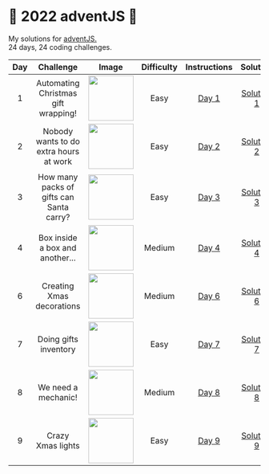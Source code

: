 # 🎄 2022 adventJS 🎄
My solutions for [adventJS.](https://adventjs.dev/en)<br>
24 days, 24 coding challenges.

| Day |                 Challenge                | Image                                                                                         | Difficulty |                                   Instructions                                  |                                 Solution                                |
|:---:|:----------------------------------------:|-----------------------------------------------------------------------------------------------|:----------:|:-------------------------------------------------------------------------------:|:-----------------------------------------------------------------------:|
|  1  |    Automating Christmas gift wrapping!   | <image src = "https://adventjs.dev/challenges-2022/1.svg" width="90px" height="90px"></image> |    Easy    | [Day 1](https://github.com/IggyNP/adventJS/blob/main/day1/instructionsDay1.png) | [Solution 1](https://github.com/IggyNP/adventJS/blob/main/day1/day1.js) |
|  2  |  Nobody wants to do extra hours at work  | <image src = "https://adventjs.dev/challenges-2022/2.svg" width="90px" height="90px"></image> |    Easy    | [Day 2](https://github.com/IggyNP/adventJS/blob/main/day2/instructionsDay2.png) | [Solution 2](https://github.com/IggyNP/adventJS/blob/main/day2/day2.js) |
|  3  | How many packs of gifts can Santa carry? | <image src = "https://adventjs.dev/challenges-2022/3.svg" width="90px" height="90px"></image> |    Easy    | [Day 3](https://github.com/IggyNP/adventJS/blob/main/day3/instructionsDay3.png) | [Solution 3](https://github.com/IggyNP/adventJS/blob/main/day3/day3.js) |
|  4  |      Box inside a box and another...     | <image src = "https://adventjs.dev/challenges-2022/4.svg" width="90px" height="90px"></image> |   Medium   | [Day 4](https://github.com/IggyNP/adventJS/blob/main/day4/instructionsDay4.png) | [Solution 4](https://github.com/IggyNP/adventJS/blob/main/day4/day4.js) |
|  6  |         Creating Xmas decorations        | <image src = "https://adventjs.dev/challenges-2022/6.svg" width="90px" height="90px"></image> |   Medium   | [Day 6](https://github.com/IggyNP/adventJS/blob/main/day6/InstructionsDay6.png) | [Solution 6](https://github.com/IggyNP/adventJS/blob/main/day6/day6.js) |
|  7  |           Doing gifts inventory          | <image src = "https://adventjs.dev/challenges-2022/7.svg" width="90px" height="90px"></image> |    Easy    | [Day 7](https://github.com/IggyNP/adventJS/blob/main/day7/instructionsDay7.png) | [Solution 7](https://github.com/IggyNP/adventJS/blob/main/day7/day7.js) |
|  8  |            We need a mechanic!           | <image src = "https://adventjs.dev/challenges-2022/8.svg" width="90px" height="90px"></image> |   Medium   | [Day 8](https://github.com/IggyNP/adventJS/blob/main/day8/instructionsDay8.png) | [Solution 8](https://github.com/IggyNP/adventJS/blob/main/day8/day8.js) |
|  9  |             Crazy Xmas lights            | <image src = "https://adventjs.dev/challenges-2022/9.svg" width="90px" height="90px"></image> |    Easy    | [Day 9](https://github.com/IggyNP/adventJS/blob/main/day9/InstructionsDay9.png) | [Solution 9](https://github.com/IggyNP/adventJS/blob/main/day9/day9.js) |
